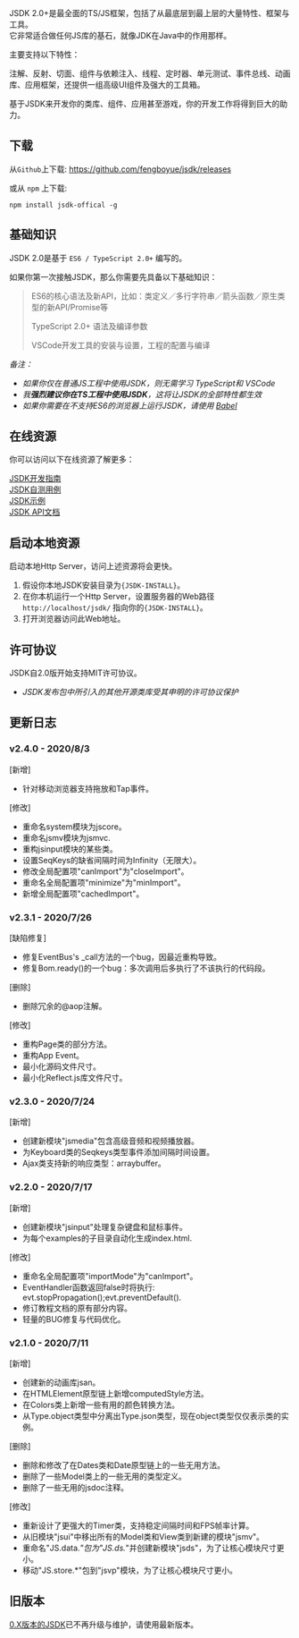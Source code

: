 JSDK 2.0+是最全面的TS/JS框架，包括了从最底层到最上层的大量特性、框架与工具。<br>
它非常适合做任何JS库的基石，就像JDK在Java中的作用那样。

主要支持以下特性： 
<p class="warn">
注解、反射、切面、组件与依赖注入、线程、定时器、单元测试、事件总线、动画库、应用框架，还提供一组高级UI组件及强大的工具箱。
</p>
基于JSDK来开发你的类库、组件、应用甚至游戏，你的开发工作将得到巨大的助力。

## 下载
从<code>Github</code>上下载: https://github.com/fengboyue/jsdk/releases

或从 <code>npm</code> 上下载:
```shell
npm install jsdk-offical -g
```

## 基础知识 
JSDK 2.0是基于 <code>ES6 / TypeScript 2.0+</code> 编写的。

如果你第一次接触JSDK，那么你需要先具备以下基础知识：
> ES6的核心语法及新API，比如：类定义／多行字符串／箭头函数／原生类型的新API/Promise等
>
> TypeScript 2.0+ 语法及编译参数
>
> VSCode开发工具的安装与设置，工程的配置与编译

*备注：*
* *如果你仅在普通JS工程中使用JSDK，则无需学习 TypeScript和 VSCode*
* *我<b>强烈建议你在TS工程中使用JSDK</b>，这将让JSDK的全部特性都生效*
* *如果你需要在不支持ES6的浏览器上运行JSDK，请使用 [Babel](https://babeljs.io/docs/en/)*

## 在线资源
你可以访问以下在线资源了解更多：
<p class="warn">
<a href="https://fengboyue.github.io/jsdk/docs/#/zh/quick" target="_blank">JSDK开发指南</a>
<br>
<a href="https://fengboyue.github.io/jsdk/tests" target="_blank">JSDK自测用例</a>
<br>
<a href="https://fengboyue.github.io/jsdk/examples" target="_blank">JSDK示例</a>
<br>
<a href="https://fengboyue.github.io/jsdk/api" target="_blank">JSDK API文档</a>
</p>

## 启动本地资源
启动本地Http Server，访问上述资源将会更快。
1. 假设你本地JSDK安装目录为<code>{JSDK-INSTALL}</code>。
2. 在你本机运行一个Http Server，设置服务器的Web路径 <code>http://localhost/jsdk/</code> 指向你的<code>{JSDK-INSTALL}</code>。
3. 打开浏览器访问此Web地址。

## 许可协议
JSDK自2.0版开始支持MIT许可协议。
* *JSDK发布包中所引入的其他开源类库受其申明的许可协议保护*

## 更新日志

### v2.4.0 - 2020/8/3
[新增] 
- 针对移动浏览器支持拖放和Tap事件。

[修改] 
- 重命名system模块为jscore。
- 重命名jsmv模块为jsmvc.
- 重构jsinput模块的某些类。
- 设置SeqKeys的缺省间隔时间为Infinity（无限大）。
- 修改全局配置项"canImport"为"closeImport"。
- 重命名全局配置项"minimize"为"minImport"。
- 新增全局配置项"cachedImport"。

### v2.3.1 - 2020/7/26
[缺陷修复] 
- 修复EventBus's _call方法的一个bug，因最近重构导致。
- 修复Bom.ready()的一个bug：多次调用后多执行了不该执行的代码段。

[删除] 
- 删除冗余的@aop注解。

[修改] 
- 重构Page类的部分方法。
- 重构App Event。
- 最小化源码文件尺寸。
- 最小化Reflect.js库文件尺寸。

### v2.3.0 - 2020/7/24
[新增] 
- 创建新模块"jsmedia"包含高级音频和视频播放器。
- 为Keyboard类的Seqkeys类型事件添加间隔时间设置。
- Ajax类支持新的响应类型：arraybuffer。

### v2.2.0 - 2020/7/17
[新增] 
- 创建新模块"jsinput"处理复杂键盘和鼠标事件。
- 为每个examples的子目录自动化生成index.html.

[修改] 
- 重命名全局配置项"importMode"为"canImport"。
- EventHandler函数返回false时将执行: evt.stopPropagation();evt.preventDefault().
- 修订教程文档的原有部分内容。
- 轻量的BUG修复与代码优化。

### v2.1.0 - 2020/7/11
[新增] 
- 创建新的动画库jsan。
- 在HTMLElement原型链上新增computedStyle方法。
- 在Colors类上新增一些有用的颜色转换方法。
- 从Type.object类型中分离出Type.json类型，现在object类型仅仅表示类的实例。

[删除] 
- 删除和修改了在Dates类和Date原型链上的一些无用方法。
- 删除了一些Model类上的一些无用的类型定义。
- 删除了一些无用的jsdoc注释。

[修改] 
- 重新设计了更强大的Timer类，支持稳定间隔时间和FPS帧率计算。
- 从旧模块"jsui"中移出所有的Model类和View类到新建的模块"jsmv"。
- 重命名"JS.data.*"包为"JS.ds.*"并创建新模块"jsds"，为了让核心模块尺寸更小。
- 移动"JS.store.*"包到"jsvp"模块，为了让核心模块尺寸更小。

## 旧版本
<a href="https://github.com/fengboyue/jsdk-0.x" target="_blank">
0.X版本的JSDK</a>已不再升级与维护，请使用最新版本。